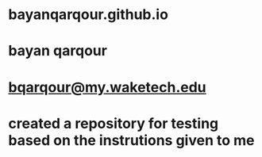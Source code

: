 # bayanqarqour.github.io
# bayan qarqour
# bqarqour@my.waketech.edu
# created a repository for testing based on the instrutions given to me
